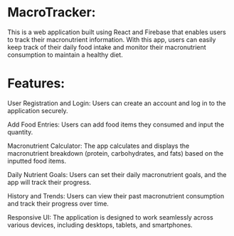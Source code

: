 # MacroTracker:

This is a web application built using React and Firebase that enables users to track their macronutrient information. With this app, users can easily keep track of their daily food intake and monitor their macronutrient consumption to maintain a healthy diet.

# Features: 

User Registration and Login: Users can create an account and log in to the application securely.

Add Food Entries: Users can add food items they consumed and input the quantity.

Macronutrient Calculator: The app calculates and displays the macronutrient breakdown (protein, carbohydrates, and fats) based on the inputted food items.

Daily Nutrient Goals: Users can set their daily macronutrient goals, and the app will track their progress.

History and Trends: Users can view their past macronutrient consumption and track their progress over time.

Responsive UI: The application is designed to work seamlessly across various devices, including desktops, tablets, and smartphones.
